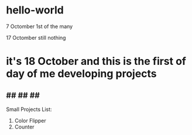 # hello-world
7 Octomber 
1st of the many 

17 Octomber
still nothing


# it's 18 October and this is the first of day of me developing projects

## ## ## ## ## 
Small Projects List:
1. Color Flipper
2. Counter
